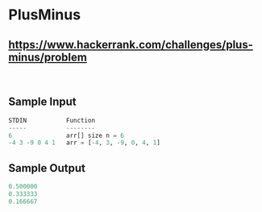 # PlusMinus

## <https://www.hackerrank.com/challenges/plus-minus/problem>

<br>

## Sample Input

```py
STDIN           Function
-----           --------
6               arr[] size n = 6
-4 3 -9 0 4 1   arr = [-4, 3, -9, 0, 4, 1]
```

## Sample Output

```py
0.500000
0.333333
0.166667
```
